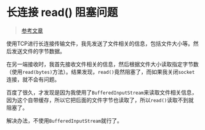 # 长连接 read() 阻塞问题

> [参考文章](https://blog.csdn.net/totxian/article/details/48718413?locationNum=10)

使用TCP进行长连接传输文件，我先发送了文件相关的信息，包括文件大小等。然后发送文件的字节数据。

在另一端接收时，我首先接收文件相关的信息，然后根据文件大小读取指定字节数（使用`read(bytes)`方法）。结果发现，`read()`竟然阻塞了，而如果我关闭`socket`连接，就不会有问题。

百度了很久，才发现是因为我使用了`BufferedInputStream`来读取文件相关信息，因为这个自带缓存，所以它把后面的文件字节也读取了，所以`read()`读取不到就阻塞了。

解决办法，不使用`BufferedInputStream`就行了。